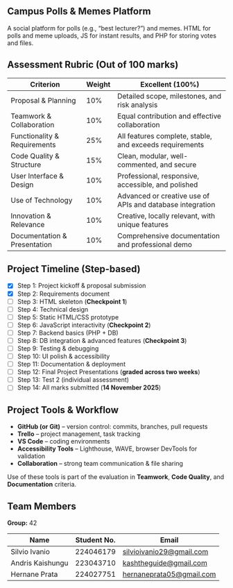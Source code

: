 ## **Campus Polls & Memes Platform**

A social platform for polls (e.g., “best lecturer?”) and memes. HTML for polls and meme uploads, JS for instant results, and PHP for storing votes and files.

## **Assessment Rubric (Out of 100 marks)**

| **Criterion** | **Weight** | **Excellent (100%)** |
| --- | --- | --- |
| Proposal & Planning | 10% | Detailed scope, milestones, and risk analysis |
| Teamwork & Collaboration | 10% | Equal contribution and effective collaboration |
| Functionality & Requirements | 25% | All features complete, stable, and exceeds requirements |
| Code Quality & Structure | 15% | Clean, modular, well-commented, and secure |
| User Interface & Design | 10% | Professional, responsive, accessible, and polished |
| Use of Technology | 10% | Advanced or creative use of APIs and database integration |
| Innovation & Relevance | 10% | Creative, locally relevant, with unique features |
| Documentation & Presentation | 10% | Comprehensive documentation and professional demo |

## **Project Timeline (Step-based)**

- [x]  Step 1: Project kickoff & proposal submission
- [x]  Step 2: Requirements document
- [ ]  Step 3: HTML skeleton (**Checkpoint 1**)
- [ ]  Step 4: Technical design
- [ ]  Step 5: Static HTML/CSS prototype
- [ ]  Step 6: JavaScript interactivity (**Checkpoint 2**)
- [ ]  Step 7: Backend basics (PHP + DB)
- [ ]  Step 8: DB integration & advanced features (**Checkpoint 3**)
- [ ]  Step 9: Testing & debugging
- [ ]  Step 10: UI polish & accessibility
- [ ]  Step 11: Documentation & deployment
- [ ]  Step 12: Final Project Presentations (**graded across two weeks**)
- [ ]  Step 13: Test 2 (individual assessment)
- [ ]  Step 14: All marks submitted (**14 November 2025**)

## **Project Tools & Workflow**

- **GitHub (or Git)** – version control: commits, branches, pull requests
- **Trello** – project management, task tracking
- **VS Code** – coding environments
- **Accessibility Tools** – Lighthouse, WAVE, browser DevTools for validation
- **Collaboration** – strong team communication & file sharing

Use of these tools is part of the evaluation in **Teamwork**, **Code Quality**, and **Documentation** criteria.

## Team Members

**Group:** 42

| **Name** | **Student No.** | **Email** |
| --- | --- | --- |
| Silvio Ivanio | 224046179 | [silvioivanio29@gmail.com](mailto:silvioivanio29@gmail.com) |
| Andris Kaishungu | 223043710 | [kashtheguide@gmail.com](mailto:kashtheguide@gmail.com) |
| Hernane Prata | 224027751 | [hernaneprata05@gmail.com](mailto:hernaneprata05@gmail.com) |
